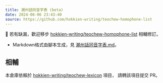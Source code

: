 ```yaml
---
title: 潮州話同音字表 (beta)
date: 2024-06-06 23:43:40
source: https://github.com/hokkien-writing/teochew-homophone-list
---
```


📌 若有缺漏，歡迎移步 [hokkien-writing/teochew-homophone-list](https://github.com/hokkien-writing/teochew-homophone-list) 相輔修訂。

    
* Markdown格式由腳本生成，見 [潮州話同音字表.md](https://github.com/hokkien-writing/teochew-homophone-list/raw/master/潮州話同音字表.md)。

## 相輔

本倉庫依賴於 [hokkien-writing/teochew-lexicon](https://github.com/hokkien-writing/teochew-lexicon) 項目， 請轉該項目提交 PR。
